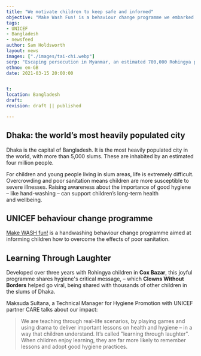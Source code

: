 ```yaml
---
title: "We motivate children to keep safe and informed"
objective: "Make Wash Fun! is a behaviour change programme we embarked on with <b>UNICEF</b>, over 3 years. We brought our approach to hand washing in <b>Cox’s Bazar, Dhaka</b> and developed a movement which continues to be shared across Bangladesh with thousands of&nbsp;children."
tags:
- UNICEF
- Bangladesh
- newsfeed
author: Sam Holdsworth
layout: news
images: ["./images/tai-chi.webp"]
serp: "Escaping persecution in Myanmar, an estimated 700,000 Rohingya people fled to <b>Bangladesh</b> & now live in refugee camps. Here, we helped <b>UNICEF</b> implement a successful behaviour change&nbsp;programme."
ethno: en-GB
date: 2021-03-15 20:00:00


t:
location: Bangladesh
draft:
revision: draft || published

---
```


<!--
# Partner name
> important endorsement
## About the partnership
- why is this a just cause?
- what is THIS partner's vision for the future?
- how do we meet their goals?
## Technical criteria
- tracking and monitoring
- accountability
- people
-->

## Dhaka: the world’s most heavily populated&nbsp;city

<!--
Escaping persecution in Myanmar, an estimated 700,000 Rohingya people fled to Bangladesh and now live in refugee camps near **Cox’s Bazar,&nbsp;Dhaka**.
-->

Dhaka is the capital of Bangladesh. It is the most heavily populated city in the world, with more than 5,000 slums.
These are inhabited by an estimated four million&nbsp;people.

For <!-- families, -->children and young people living in slum areas, life is extremely difficult. Overcrowding and poor sanitation means children are more susceptible to severe illnesses. Raising awareness about the importance of good hygiene – like hand-washing – can support children’s long-term health and&nbsp;wellbeing.

## UNICEF behaviour change programme

[Make WASH fun!](https://www.unicef.org/rosa/stories/rohingya-children-become-hygiene-promotion-ambassadors-during-covid-19-response-coxs-bazar) is a handwashing behaviour change programme aimed at informing children how to overcome the effects of poor&nbsp;sanitation.

## Learning Through Laughter

Developed over three years with Rohingya children in **Cox Bazar**, this joyful programme shares hygiene's critical message, – which **Clowns Without Borders** helped go viral, being shared with thousands of other children in the slums of&nbsp;Dhaka.

<!--
> The magic ingredient? Play.
**Play** helps children learn about themselves, each other and the world. It strengthens their bodies and their brains. It opens children up to new experiences and provides fertile ground for developing skills. It’s the best and most exciting way to learn.
-->

Maksuda Sultana, a Technical Manager for Hygiene Promotion with UNICEF partner CARE talks about our impact:

> We are teaching through real-life scenarios, by playing games and using drama to deliver important lessons on health and hygiene – in a way that children understand. It’s called "learning through laughter". When children enjoy learning, they are far more likely to remember lessons and adopt good hygiene practices.












<!--
t:
location: Bangladesh
draft:
revision: draft || published
-->
<!--
objective: highlight Partner's humanitarian objective for the location.
serp: subheader and ecerpt from Search Engine Results Page entry
ethno: compounding language encoding, region or target locale.
  - short form of `ethnologue`, encompasing isolate, creole or locale.

#
tags:
- "Cox’s Bazar, Dhaka"
date format: `YYYY-MM-DD`
layout: person || article || blog || default
true: published || draft
doc: version, context, revision,
{title} content
-->

<!-- Documentation:  -->
<!--script context="module">
  export let metadata = {
    title: "Make WASH fun!",
    author: "Sam Holdsworth"
  };
</script-->

<!-- <script>
  import Component from './Component.svelte';
</script>

<Component>
{@html title}
{@html serp}
</Component> -->
